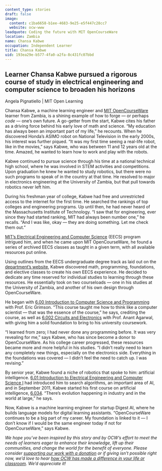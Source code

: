 ```yaml
---
content_type: stories
draft: false
image:
  content: c1ba6658-b1ee-4683-9e25-e5f447c28cc7
  website: ocw-www
leadquote: Coding the future with MIT OpenCourseWare
location: Zambia
name: Chansa Kabwe
occupation: Independent Learner
title: Chansa Kabwe
uid: 193ea29e-b577-4fa0-a2fa-8c431fc07bbd
---
```

## **Learner Chansa Kabwe pursued a rigorous course of study in electrical engineering and computer science to broaden his horizons**

Angela Pignatiello | MIT Open Learning

Chansa Kabwe, a machine learning engineer and [MIT OpenCourseWare](https://ocw.mit.edu/) learner from Zambia, is a shining example of how to forge — or perhaps *code* — one’s own future. A go-getter from the start, Kabwe cites his father as a driving force behind his early love of math and science. “My education has always been an important part of my life,” he recounts. When he discovered Honda’s ASIMO robot on National Television in the early 2000s, his interest was further piqued. “It was my first time seeing a real-life robot, like in the movies,” says Kabwe, who was between 11 and 12 years old at the time. Amazed, he wanted to learn how to work and play with the robots.

Kabwe continued to pursue science through his time at a national technical high school, where he was involved in STEM activities and competitions. Upon graduation he knew he wanted to study robotics, but there were no such programs to speak of in the country at that time. He resolved to major in electronics engineering at the University of Zambia, but that pull towards robotics never left him.

During his freshman year of college, Kabwe had free and unrestricted access to the internet for the first time. He searched the rankings of top colleges and engineering programs. Up until then, he had never heard of the Massachusetts Institute of Technology. “I saw that for engineering, ever since they had started ranking, MIT had always been number one,” he recalls. “And I was like, okay — they are doing something. Let me check them out.”

[MIT’s Electrical Engineering and Computer Science](https://www.eecs.mit.edu/) (EECS) program intrigued him, and when he came upon MIT OpenCourseWare, he found a series of archived EECS classes as taught in a given term, with all available resources put online.

Using outlines from the EECS undergraduate degree track as laid out on the [department’s website](https://www.eecs.mit.edu/academics/undergraduate-programs/), Kabwe discovered math, programming, foundations, and elective classes to create his own EECS experience. He decided to dedicate any time reserved for individual studies to learning through these resources. He essentially took on two courseloads — one in his studies at the University of Zambia, and another of his own design through OpenCourseWare.

He began with [6.00 Introduction to Computer Science and Programming](https://ocw.mit.edu/courses/6-00-introduction-to-computer-science-and-programming-fall-2008/) with Prof. Eric Grimson. “This course taught me how to think like a computer scientist — that was the essence of the course,” he says, crediting the course, as well as [6.002 Circuits and Electronics](https://ocw.mit.edu/courses/6-002-circuits-and-electronics-spring-2007/) with Prof. Anant Agarwal, with giving him a solid foundation to bring to his university coursework.

“I learned from zero; I had never done any programming before. It was very revealing for me,” says Kabwe, who has since become a donor to OpenCourseWare. As his college career progressed, these resources became more and more helpful in his studies. “I didn’t really need to learn any completely new things, especially on the electronics side. Everything in the foundations was covered — I didn’t feel the need to catch up. I was revising.”

By senior year, Kabwe found a niche of robotics that spoke to him: artificial intelligence. [6.01 Introduction to Electrical Engineering and Computer Science I](https://ocw.mit.edu/courses/6-01sc-introduction-to-electrical-engineering-and-computer-science-i-spring-2011/) had introduced him to search algorithms, an important area of AI, and in September 2011, Kabwe started his first course on artificial intelligence, [6.034](https://ocw.mit.edu/courses/6-034-artificial-intelligence-fall-2010/). “There’s evolution happening in industry and in the world at large,” he says.

Now, Kabwe is a machine learning engineer for startup Digest AI, where he builds language models for digital learning assistants. “OpenCourseWare continues to be a big part of my career. My foundation is linked to it — I don’t know if I would be the same engineer today if not for OpenCourseWare,” says Kabwe.

*We hope you’ve been inspired by this story and by OCW’s effort to meet the needs of learners eager to enhance their knowledge, lift up their communities, and change the world for the benefit of everyone. Please consider* [*supporting our work with a donation*](https://giving.mit.edu/give/to/ocw/?utm_source=site&utm_medium=ocwstories&utm_campaign=donate&utm_content=kabwe) *or if giving isn’t possible right now, we’d love to hear* [*how OCW has made a difference in your life or classroom*](https://docs.google.com/forms/d/e/1FAIpQLSeOCsFXVDcpywyZ9isR1PJUFwmNhRKySDc7Vnja2JUKSeXl8Q/viewform)*.* *We’d appreciate it!*